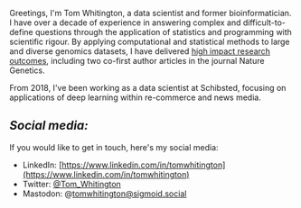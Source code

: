 <!-- 
.. title: About
.. slug: about
.. date: 2023-02-05 15:45:00 UTC+01:00
.. tags: 
.. link: 
.. description: 
-->

Greetings, I'm Tom Whitington, a data scientist and former bioinformatician. I have over a decade of experience in answering complex and difficult-to-define questions through the application of statistics and programming with scientific rigour. By applying computational and statistical methods to large and diverse genomics datasets, I have delivered [high impact research outcomes](https://scholar.google.com/citations?user=1280JtcAAAAJ&amp;hl=en), including two co-first author articles in the journal Nature Genetics.

From 2018, I've been working as a data scientist at Schibsted, focusing on applications of deep learning within re-commerce and news media.

## _Social media:_
If you would like to get in touch, here's my social media:

* LinkedIn: [https://www.linkedin.com/in/tomwhitington](https://www.linkedin.com/in/tomwhitington)
* Twitter: [@Tom_Whitington](https://twitter.com/Tom_Whitington)
* Mastodon: @tomwhitington@sigmoid.social